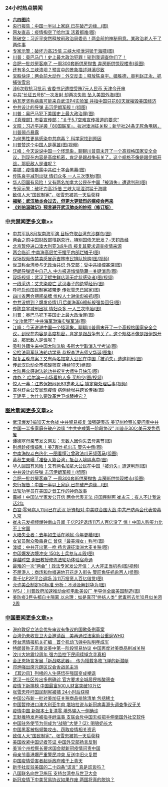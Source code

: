<div class="catlist">
<h3>24小时热点禁闻</h3>
<ul>
<li><b><a href="64photo" target="_blank">六四图片</a></b></li>
<li><a href="https://github.com/fqnews/bnews/blob/master/topimagenews/20200512/1326860.md">央行报告：中国一半以上家庭 已在破产边缘…(图)</a></li>
<li><a href="https://github.com/fqnews/bnews/blob/master/cbnews/20200512/1326960.md">网友直击：疫情掏空了哈尔滨 活着都难(图)</a></li>
<li><a href="https://github.com/fqnews/bnews/blob/master/cbnews/20200512/1326988.md">陈破空：习近平突然释放前政治局委员！两会前的神秘用意。某政治老人干了两件事 </a></li>
<li><a href="https://github.com/fqnews/bnews/blob/master/cbnews/20200512/1326959.md">专家示警：破坏力高25倍 三峡大坝泄洪猛于海啸(图)</a></li>
<li><a href="https://github.com/fqnews/bnews/blob/master/comments/20200512/1326981.md">川普：奥巴马门！史上最大政治犯罪！轮到我调查你们了！</a></li>
<li><a href="https://github.com/fqnews/bnews/blob/master/topimagenews/20200512/1327044.md">合肥一批炒房客崩了 一周300套断供房抛售 弃房断供惊现楼市(组图)</a></li>
<li><a href="https://github.com/fqnews/bnews/blob/master/comments/20200512/1327001.md">还有多久三峡溃坝？预言中的景象描述淋漓尽致</a></li>
<li><a href="https://github.com/fqnews/bnews/blob/master/bannedvideo/20200511/1326820.md">宝胜快评：两会前大动作：外交反击；释放陈良宇、姬胜德，审判赵正永、抓捕张雪忠</a></li>
<li><a href="https://github.com/fqnews/bnews/blob/master/headline/20200511/1326808.md">涉6次软抗习批示 省委书记遭控受贿7元人民币 天津今开审</a></li>
<li><a href="https://github.com/fqnews/bnews/blob/master/cbnews/20200512/1326974.md">中共“长征五号B”一次发射 却两次失败 坠入美国外海(图)</a></li>
<li><a href="https://github.com/fqnews/bnews/blob/master/worldnews/usa/20200511/1326821.md">纳瓦罗坚称病毒可能来自武汉P4实验室 并指中国只花60天就摧毁美国经济</a></li>
<li><a href="https://github.com/fqnews/bnews/blob/master/topimagenews/20200512/1327113.md">中共设计的导弹 击沉伊朗军舰！(组图)</a></li>
<li><a href="https://github.com/fqnews/bnews/blob/master/cbnews/20200512/1327163.md">川普：奥巴马犯下美国史上最大政治罪(图)</a></li>
<li><a href="https://github.com/fqnews/bnews/blob/master/baitai/20200512/1326968.md">【真理部】市委宣传部：”关于5.7空难宣传报道的要求“</a></li>
<li><a href="https://github.com/fqnews/bnews/blob/master/cbnews/20200512/1326990.md">文昭：习近平逆袭「80国联军」，拟对澳洲征关税；新华社24条无死角甩锅，川普弱点暴露 </a></li>
<li><a href="https://github.com/fqnews/bnews/blob/master/cnnews/20200512/1326949.md">为何男性更易感染中共病毒？ 科学家找到原因</a></li>
<li><a href="https://github.com/fqnews/bnews/blob/master/cnnews/20200512/1327181.md">川普赞这个中国人是英雄(图/视频)</a></li>
<li><a href="https://github.com/fqnews/bnews/blob/master/cbnews/20200512/1327132.md">江峰：今天说说中国一个怪现象，聊聊川普周末开了一个高规格国家安全会议，到现在内容是高度机密，肯定是跟战争有关了，这个规格不像是跟伊朗开战，那麽敌人是谁呢？</a></li>
<li><a href="https://github.com/fqnews/bnews/blob/master/cbnews/20200512/1326973.md">美媒：疫情暴露中共红十字会黑幕(图)</a></li>
<li><a href="https://github.com/fqnews/bnews/blob/master/cbnews/20200512/1327167.md">传陈良宇减刑出狱 情妇众多 一人三次堕胎(图)</a></li>
<li><a href="https://github.com/fqnews/bnews/blob/master/topimagenews/20200512/1327154.md">华人回国有风险！又有两名加拿大公民在中国「被消失」遭逮判刑(图)</a></li>
<li><a href="https://github.com/fqnews/bnews/blob/master/comments/20200511/1326814.md">专家示警：破坏力高25倍 三峡大坝泄洪猛于海啸</a></li>
<li><a href="https://github.com/fqnews/bnews/blob/master/headline/20200512/1326984.md">致信人大“国民制宪”，张雪忠被抓一天后获释</a></li>
<li><b><a href="https://github.com/fqnews/bnews/blob/master/comments/20200211/1275071.md" target="_blank">揭秘：武汉肺炎会过去，但更大更猛烈的瘟疫会再来</a></b></li>
<li><b><a href="https://github.com/fqnews/bnews/blob/master/comments/20200207/1272816.md" target="_blank">《刘伯温碑记》预言避开武汉肺炎的妙招（修订版）</a></b></li>
</ul>
</div>

<div class="catlist">
<h3><a href="https://github.com/fqnews/bnews/blob/master/cbnews/" target="_blank">中共禁闻</a><span><a href="https://github.com/fqnews/bnews/blob/master/cbnews/" target="_blank" rel="nofollow">更多文章>></a></span></h3>
<ul>
<li><a href="https://github.com/fqnews/bnews/blob/master/cbnews/20200512/1327334.md" target="_blank">中共军队8月拟南海军演 目标夺取台湾东沙群岛(图)</a></li>
<li><a href="https://github.com/fqnews/bnews/blob/master/cbnews/20200512/1327288.md" target="_blank">两会之前中国财政部甩锅央行，特别国债怎麽发？&#8211;天钧政经</a></li>
<li><a href="https://github.com/fqnews/bnews/blob/master/cbnews/20200512/1327283.md" target="_blank">北京暂停进口澳大利亚3成牛肉 报复其要求调查疫情来源</a></li>
<li><a href="https://github.com/fqnews/bnews/blob/master/cbnews/20200512/1327282.md" target="_blank">两会临近 中南海高层忙于摆平内部烂摊子(图)</a></li>
<li><a href="https://github.com/fqnews/bnews/blob/master/cbnews/20200512/1327273.md" target="_blank">现场视频传禁卖感冒药吉林市民排队抢购(图/视频)</a></li>
<li><a href="https://github.com/fqnews/bnews/blob/master/cbnews/20200512/1327263.md" target="_blank">世卫称台湾参与无政治共识 外交部：受中共操控甚深(图)</a></li>
<li><a href="https://github.com/fqnews/bnews/blob/master/cbnews/20200512/1327262.md" target="_blank">伊朗导弹误中自己人 中方报道悄悄隐藏一关键消息(图)</a></li>
<li><a href="https://github.com/fqnews/bnews/blob/master/cbnews/20200512/1327261.md" target="_blank">现场视频：武汉卫斌生鲜店现无症状感染者(图/视频)</a></li>
<li><a href="https://github.com/fqnews/bnews/blob/master/cbnews/20200512/1327260.md" target="_blank">一线采访：丈夫染疫亡 武汉妻子的绝望经历(图)</a></li>
<li><a href="https://github.com/fqnews/bnews/blob/master/cbnews/20200512/1327259.md" target="_blank">呼吁启动国民制宪被带走 传张雪忠已回家(图)</a></li>
<li><a href="https://github.com/fqnews/bnews/blob/master/cbnews/20200512/1327178.md" target="_blank">四川省两会期间举牌 维权人士谢俊彪被抓(图)</a></li>
<li><a href="https://github.com/fqnews/bnews/blob/master/cbnews/20200512/1327168.md" target="_blank">中共没想到？爆发疫情1月后美海军6艘航舰强势回归(图)</a></li>
<li><a href="https://github.com/fqnews/bnews/blob/master/cbnews/20200512/1327167.md" target="_blank">传陈良宇减刑出狱 情妇众多 一人三次堕胎(图)</a></li>
<li><a href="https://github.com/fqnews/bnews/blob/master/cbnews/20200512/1327163.md" target="_blank">川普：奥巴马犯下美国史上最大政治罪(图)</a></li>
<li><a href="https://github.com/fqnews/bnews/blob/master/cbnews/20200512/1327137.md" target="_blank">“文攻武吓” 中共海军渤海实弹军演(图)</a></li>
<li><a href="https://github.com/fqnews/bnews/blob/master/cbnews/20200512/1327132.md" target="_blank">江峰：今天说说中国一个怪现象，聊聊川普周末开了一个高规格国家安全会议，到现在内容是高度机密，肯定是跟战争有关了，这个规格不像是跟伊朗开战，那麽敌人是谁呢？</a></li>
<li><a href="https://github.com/fqnews/bnews/blob/master/cbnews/20200512/1327114.md" target="_blank">吸引外籍生来中国大陆洗脑 多所大学取消入学考试(图)</a></li>
<li><a href="https://github.com/fqnews/bnews/blob/master/cbnews/20200512/1327097.md" target="_blank">公检法司军队法轮功学员 恭祝李洪志师父华诞(图集)</a></li>
<li><a href="https://github.com/fqnews/bnews/blob/master/cbnews/20200512/1327079.md" target="_blank">报复孟晚舟案？又有两名加拿大公民在中国「被消失」遭逮判刑(图)</a></li>
<li><a href="https://github.com/fqnews/bnews/blob/master/cbnews/20200512/1327078.md" target="_blank">传武汉启动全市核酸筛查 持续10天(组图)</a></li>
<li><a href="https://github.com/fqnews/bnews/blob/master/cbnews/20200512/1327077.md" target="_blank">大陆民众感谢法轮功并祝李大师生日快乐(图)</a></li>
<li><a href="https://github.com/fqnews/bnews/blob/master/cbnews/20200512/1327068.md" target="_blank">咋办？ 哈尔滨一市场看的人多 买的少(图/视频)</a></li>
<li><a href="https://github.com/fqnews/bnews/blob/master/cbnews/20200512/1327061.md" target="_blank">惊人一幕：江苏保姆闷死83岁老太后 镇定帮处理后事(视频)</a></li>
<li><a href="https://github.com/fqnews/bnews/blob/master/cbnews/20200512/1327028.md" target="_blank">吉林舒兰公安局现疫情 病例续增并跨省传播(图)</a></li>
<li><a href="https://github.com/fqnews/bnews/blob/master/cbnews/20200512/1326926.md" target="_blank">王建平：为什么要改革世卫或替换它？</a></li>

</ul>
</div>
<div class="catlist">
<h3><a href="https://github.com/fqnews/bnews/blob/master/topimagenews/" target="_blank">图片新闻</a><span><a href="https://github.com/fqnews/bnews/blob/master/topimagenews/" target="_blank" rel="nofollow">更多文章>></a></span></h3>
<ul>
<li><a href="https://github.com/fqnews/bnews/blob/master/topimagenews/20200512/1327298.md" target="_blank">武汉爆发?搞10天大会战 中共贸易报复 澳强硬表态 美17州检察长要问责中共</a></li>
<li><a href="https://github.com/fqnews/bnews/blob/master/topimagenews/20200512/1327258.md" target="_blank">中国一半多家庭在破产边缘 “中共完成第一阶段协议” 川普花30亿美元发免费餐</a></li>
<li><a href="https://github.com/fqnews/bnews/blob/master/topimagenews/20200512/1327257.md" target="_blank">谭德塞母亲节发文网友：无数人因你失去母亲节(图)</a></li>
<li><a href="https://github.com/fqnews/bnews/blob/master/topimagenews/20200512/1327256.md" target="_blank">别想趁疫情捣乱！美7轰炸机出击 警告中俄(图)</a></li>
<li><a href="https://github.com/fqnews/bnews/blob/master/topimagenews/20200512/1327255.md" target="_blank">中南海权斗白热化 一图看懂江曾政法爪牙频落马(组图)</a></li>
<li><a href="https://github.com/fqnews/bnews/blob/master/topimagenews/20200512/1327162.md" target="_blank">黄秋生亲曝「准备入籍台湾」抵台入境隔离中(图)</a></li>
<li><a href="https://github.com/fqnews/bnews/blob/master/topimagenews/20200512/1327154.md" target="_blank">华人回国有风险！又有两名加拿大公民在中国「被消失」遭逮判刑(图)</a></li>
<li><a href="https://github.com/fqnews/bnews/blob/master/topimagenews/20200512/1327113.md" target="_blank">中共设计的导弹 击沉伊朗军舰！(组图)</a></li>
<li><a href="https://github.com/fqnews/bnews/blob/master/topimagenews/20200512/1327044.md" target="_blank">合肥一批炒房客崩了 一周300套断供房抛售 弃房断供惊现楼市(组图)</a></li>
<li><a href="https://github.com/fqnews/bnews/blob/master/topimagenews/20200512/1326860.md" target="_blank">央行报告：中国一半以上家庭 已在破产边缘…(图)</a></li>
<li><a href="https://github.com/fqnews/bnews/blob/master/comments/20200511/1326751.md" target="_blank">法轮功学员在美国之音工作的神奇故事</a></li>
<li><a href="https://github.com/fqnews/bnews/blob/master/topimagenews/20200511/1326733.md" target="_blank">震撼！中国法学家发公开信 两会代表非法 应国民制宪 崔永元：有人不让我说话2年</a></li>
<li><a href="https://github.com/fqnews/bnews/blob/master/topimagenews/20200511/1326708.md" target="_blank">白宫:零号病人11月已在武汉 针锋相对 中美联合国大战 中共严防两会代表带毒入京</a></li>
<li><a href="https://github.com/fqnews/bnews/blob/master/topimagenews/20200511/1326691.md" target="_blank">崔永元发视频爆钟南山丑闻 千亿P2P退场11万人百亿没了 惊！中国人购买力比不上穷国</a></li>
<li><a href="https://github.com/fqnews/bnews/blob/master/topimagenews/20200511/1326613.md" target="_blank">大陆失业者：去年如生活在地狱 今年更糟(图)</a></li>
<li><a href="https://github.com/fqnews/bnews/blob/master/topimagenews/20200511/1326612.md" target="_blank">女官员聚众吸毒身亡 曾获「最美湘女」称号(图)</a></li>
<li><a href="https://github.com/fqnews/bnews/blob/master/topimagenews/20200511/1326555.md" target="_blank">澳媒：中共开出第一枪 扬言课征澳洲大麦关税(图)</a></li>
<li><a href="https://github.com/fqnews/bnews/blob/master/topimagenews/20200511/1326514.md" target="_blank">中印爆发边境冲突 150名士兵参与斗殴(图)</a></li>
<li><a href="https://github.com/fqnews/bnews/blob/master/comments/20200511/1322384.md" target="_blank">穿越时空 谢田教授修炼法轮功体验宿命通</a></li>
<li><a href="https://github.com/fqnews/bnews/blob/master/topimagenews/20200511/1326429.md" target="_blank">最难的一次“两会”！政法专家发公开信：人大非正当机构(图/视频)</a></li>
<li><a href="https://github.com/fqnews/bnews/blob/master/topimagenews/20200511/1326417.md" target="_blank">不屈港人：商场和你唱遍地开花走入街头 警旺角狂抓逾百人(组图)</a></li>
<li><a href="https://github.com/fqnews/bnews/blob/master/topimagenews/20200511/1326416.md" target="_blank">粤千亿P2P平台退场 涉11万投资人百亿借贷(图)</a></li>
<li><a href="https://github.com/fqnews/bnews/blob/master/topimagenews/20200511/1326406.md" target="_blank">允许美企制定5G标准 分析：不涉及解封华为(图)</a></li>
<li><a href="https://github.com/fqnews/bnews/blob/master/topimagenews/20200511/1326300.md" target="_blank">WSJ：川普政府加速推动台积电赴美设厂 半导体全面美国制造(图)</a></li>
<li><a href="https://github.com/fqnews/bnews/blob/master/topimagenews/20200510/1326273.md" target="_blank">美防疫3巨头都自主隔离 以总理：如是真可&#8221;终结人类” 武毒所去年10月似关闭2周</a></li>

</ul>
</div>
<div class="catlist">
<h3><a href="https://github.com/fqnews/bnews/blob/master/headline/" target="_blank">中国要闻</a><span><a href="https://github.com/fqnews/bnews/blob/master/headline/" target="_blank" rel="nofollow">更多文章>></a></span></h3>
<ul>
<li><a href="https://github.com/fqnews/bnews/blob/master/headline/20200512/1327351.md" target="_blank">港府敦促立法会优先审议有争议的国歌条例草案</a></li>
<li><a href="https://github.com/fqnews/bnews/blob/master/headline/20200512/1327337.md" target="_blank">台湾仍未收世卫大会邀请函　美再通过法案助台重返WHO</a></li>
<li><a href="https://github.com/fqnews/bnews/blob/master/headline/20200512/1327336.md" target="_blank">传台湾情报机关扩编　首个机动飞弹中队明年成军</a></li>
<li><a href="https://github.com/fqnews/bnews/blob/master/headline/20200512/1327318.md" target="_blank">特朗普称无意重谈美中第一阶段贸易协议 中国再度对美商品削减关税</a></li>
<li><a href="https://github.com/fqnews/bnews/blob/master/headline/20200512/1327317.md" target="_blank">汶川大地震12周年  强力监控下民间续悼念寻真相</a></li>
<li><a href="https://github.com/fqnews/bnews/blob/master/headline/20200512/1327316.md" target="_blank">金正恩扬言发展「新战略武器」　传为搭载多枚飞弹的新潜艇</a></li>
<li><a href="https://github.com/fqnews/bnews/blob/master/headline/20200512/1327315.md" target="_blank">邓炳强出席元朗区议会舌战民主派</a></li>
<li><a href="https://github.com/fqnews/bnews/blob/master/headline/20200512/1327314.md" target="_blank">【耳边风】列根的人生感悟在强国变成嘲讽</a></li>
<li><a href="https://github.com/fqnews/bnews/blob/master/headline/20200512/1327286.md" target="_blank">武汉一社区传出多例确诊  官方要求全城居民核酸筛查</a></li>
<li><a href="https://github.com/fqnews/bnews/blob/master/headline/20200512/1327280.md" target="_blank">疫情下新排榜 中国最富500人财富突破10万亿</a></li>
<li><a href="https://github.com/fqnews/bnews/blob/master/headline/20200512/1327252.md" target="_blank">张雪忠呼吁国民制宪被捕 24小时后获释</a></li>
<li><a href="https://github.com/fqnews/bnews/blob/master/headline/20200512/1327251.md" target="_blank">中国公布新一批对美加征关税商品排除清单 包括稀土</a></li>
<li><a href="https://github.com/fqnews/bnews/blob/master/headline/20200512/1327250.md" target="_blank">中国暂停进口澳大利亚牛肉 堪培拉说与新冠病毒源头调查争议无关</a></li>
<li><a href="https://github.com/fqnews/bnews/blob/master/headline/20200512/1327249.md" target="_blank">疫情中国 新报本土复清零 境外输入一例确诊</a></li>
<li><a href="https://github.com/fqnews/bnews/blob/master/headline/20200512/1327183.md" target="_blank">王默推特发声被指寻衅滋事 支联会斥中国无权把手伸至国外社交软件</a></li>
<li><a href="https://github.com/fqnews/bnews/blob/master/headline/20200512/1327013.md" target="_blank">中国驻外使节为何成为“战狼”大使？(2): 喝狼奶长大</a></li>
<li><a href="https://github.com/fqnews/bnews/blob/master/headline/20200512/1326985.md" target="_blank">中国黑客被指频繁攻击、窃取疫情相关资讯</a></li>
<li><a href="https://github.com/fqnews/bnews/blob/master/headline/20200512/1326984.md" target="_blank">致信人大“国民制宪”，张雪忠被抓一天后获释</a></li>
<li><a href="https://github.com/fqnews/bnews/blob/master/headline/20200512/1326983.md" target="_blank">美国收紧中国记者签证   中国外交部扬言反制</a></li>
<li><a href="https://github.com/fqnews/bnews/blob/master/headline/20200512/1326970.md" target="_blank">美18个州检察长要求国会就新冠疫情问责中国</a></li>
<li><a href="https://github.com/fqnews/bnews/blob/master/headline/20200512/1326969.md" target="_blank">母亲节香港爆严重警民冲突  反送中旧火复燃</a></li>
<li><a href="https://github.com/fqnews/bnews/blob/master/headline/20200512/1326954.md" target="_blank">中国疫情受害者起诉政府难于上青天</a></li>
<li><a href="https://github.com/fqnews/bnews/blob/master/headline/20200512/1326953.md" target="_blank">新华社反驳美国的二十四条“谎言”     真是谎言吗？</a></li>
<li><a href="https://github.com/fqnews/bnews/blob/master/headline/20200512/1326939.md" target="_blank">八国联名向世卫施压   支持台湾参与世卫大会</a></li>
<li><a href="https://github.com/fqnews/bnews/blob/master/headline/20200512/1326927.md" target="_blank">新冠疫情下中美贸易协议如果作废 两国将真的脱钩？</a></li>

</ul>
</div>